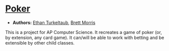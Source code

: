 # [Poker](http://www.fpsct.org/cfhttp.cfm?script=extensions/includes/resource/resourcecontent.cfm&rid=14676&pageid=2133p://www.fpsct.org/cfhttp.cfm?script=extensions/includes/resource/resourcecontent.cfm&rid=14676&pageid=2133)

* **Authors:** [Ethan Turkeltaub](http://github.com/eturk), [Brett Morris](http://github.com/bmorr)

This is a project for AP Computer Science. It recreates a game of poker (or, by extension, any card game). It can/will be able to work with betting and be extensible by other child classes.

